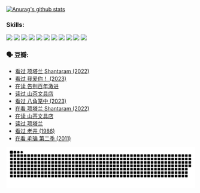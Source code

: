 
[![Anurag's github stats](https://github-readme-stats.vercel.app/api?username=w940853815)](https://github.com/anuraghazra/github-readme-stats)

### Skills:

<code><img height="32" src="https://cdn.jsdelivr.net/npm/simple-icons@v5/icons/python.svg"></code>
<code><img height="32" src="https://cdn.jsdelivr.net/npm/simple-icons@v5/icons/javascript.svg"></code>
<code><img height="32" src="https://cdn.jsdelivr.net/npm/simple-icons@v5/icons/django.svg"></code>
<code><img height="32" src="https://cdn.jsdelivr.net/npm/simple-icons@v5/icons/flask.svg"></code>
<code><img height="32" src="https://cdn.jsdelivr.net/npm/simple-icons@v5/icons/vuetify.svg"></code>
<code><img height="32" src="https://cdn.jsdelivr.net/npm/simple-icons@v5/icons/git.svg"></code>
<code><img height="32" src="https://cdn.jsdelivr.net/npm/simple-icons@v5/icons/docker.svg"></code>
<code><img height="32" src="https://cdn.jsdelivr.net/npm/simple-icons@v5/icons/postgresql.svg"></code>
<code><img height="32" src="https://cdn.jsdelivr.net/npm/simple-icons@v5/icons/elasticsearch.svg"></code>
<code><img height="32" src="https://cdn.jsdelivr.net/npm/simple-icons@v5/icons/macos.svg"></code>
<code><img height="32" src="https://cdn.jsdelivr.net/npm/simple-icons@v5/icons/linux.svg"></code>

### 🗣 豆瓣:

<!-- DOUBAN-ACTIVITIES:START -->
- [看过 项塔兰 Shantaram‎ (2022)](https://www.douban.com/people/136069238/status/4387849946/?_i=96198227)
- [看过 我爱你！‎ (2023)](https://www.douban.com/people/136069238/status/4385556252/?_i=96198227)
- [在读 告别百年激进](https://www.douban.com/people/136069238/status/4374953075/?_i=96198227)
- [读过 山茶文具店](https://www.douban.com/people/136069238/status/4374952154/?_i=96198227)
- [看过 八角笼中‎ (2023)](https://www.douban.com/people/136069238/status/4367541707/?_i=96198227)
- [在看 项塔兰 Shantaram‎ (2022)](https://www.douban.com/people/136069238/status/4365497032/?_i=96198227)
- [在读 山茶文具店](https://www.douban.com/people/136069238/status/4364620725/?_i=96198227)
- [读过 项塔兰](https://www.douban.com/people/136069238/status/4364620288/?_i=96198227)
- [看过 老井‎ (1986)](https://www.douban.com/people/136069238/status/4362366672/?_i=96198227)
- [在看 毛骗 第二季‎ (2011)](https://www.douban.com/people/136069238/status/4355752869/?_i=96198227)
<!-- DOUBAN-ACTIVITIES:END -->


![Snake animation](https://raw.githubusercontent.com/w940853815/w940853815/output/github-contribution-grid-snake.svg)

<!--
**w940853815/w940853815** is a ✨ _special_ ✨ repository because its `README.md` (this file) appears on your GitHub profile.

Here are some ideas to get you started:

- 🔭 I’m currently working on ...
- 🌱 I’m currently learning ...
- 👯 I’m looking to collaborate on ...
- 🤔 I’m looking for help with ...
- 💬 Ask me about ...
- 📫 How to reach me: ...
- 😄 Pronouns: ...
- ⚡ Fun fact: ...
-->
